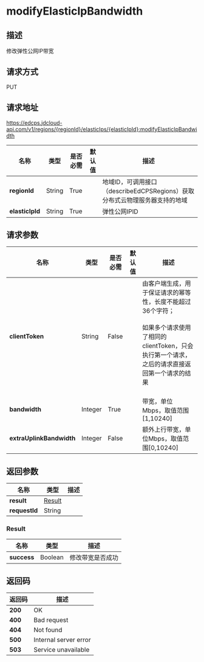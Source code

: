 # modifyElasticIpBandwidth


## 描述
修改弹性公网IP带宽


## 请求方式
PUT

## 请求地址
https://edcps.jdcloud-api.com/v1/regions/{regionId}/elasticIps/{elasticIpId}:modifyElasticIpBandwidth

|名称|类型|是否必需|默认值|描述|
|---|---|---|---|---|
|**regionId**|String|True| |地域ID，可调用接口（describeEdCPSRegions）获取分布式云物理服务器支持的地域|
|**elasticIpId**|String|True| |弹性公网IPID|

## 请求参数
|名称|类型|是否必需|默认值|描述|
|---|---|---|---|---|
|**clientToken**|String|False| |由客户端生成，用于保证请求的幂等性，长度不能超过36个字符；<br/><br>如果多个请求使用了相同的clientToken，只会执行第一个请求，之后的请求直接返回第一个请求的结果<br/><br>|
|**bandwidth**|Integer|True| |带宽，单位Mbps，取值范围[1,10240]|
|**extraUplinkBandwidth**|Integer|False| |额外上行带宽，单位Mbps，取值范围[0,10240]|


## 返回参数
|名称|类型|描述|
|---|---|---|
|**result**|[Result](modifyelasticipbandwidth#result)| |
|**requestId**|String| |

### <div id="result">Result</div>
|名称|类型|描述|
|---|---|---|
|**success**|Boolean|修改带宽是否成功|

## 返回码
|返回码|描述|
|---|---|
|**200**|OK|
|**400**|Bad request|
|**404**|Not found|
|**500**|Internal server error|
|**503**|Service unavailable|
